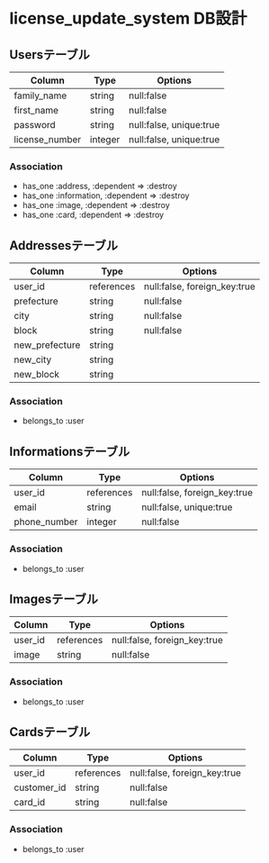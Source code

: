 # license_update_system DB設計
## Usersテーブル
|Column|Type|Options|
|------|----|-------|
|family_name|string|null:false|
|first_name|string|null:false|
|password|string|null:false, unique:true|
|license_number|integer|null:false, unique:true|
### Association
- has_one :address, :dependent => :destroy
- has_one :information, :dependent => :destroy
- has_one :image, :dependent => :destroy
- has_one :card, :dependent => :destroy

## Addressesテーブル
|Column|Type|Options|
|------|----|-------|
|user_id|references|null:false, foreign_key:true|
|prefecture|string|null:false|
|city|string|null:false|
|block|string|null:false|
|new_prefecture|string||
|new_city|string||
|new_block|string||
### Association
- belongs_to :user

## Informationsテーブル
|Column|Type|Options|
|------|----|-------|
|user_id|references|null:false, foreign_key:true|
|email|string|null:false, unique:true|
|phone_number|integer|null:false|
### Association
- belongs_to :user

## Imagesテーブル
|Column|Type|Options|
|------|----|-------|
|user_id|references|null:false, foreign_key:true|
|image|string|null:false|
### Association
- belongs_to :user

## Cardsテーブル
|Column|Type|Options|
|------|----|-------|
|user_id|references|null:false, foreign_key:true|
|customer_id|string|null:false|
|card_id|string|null:false|
### Association
- belongs_to :user